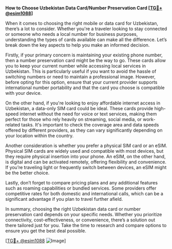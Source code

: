 **How to Choose Uzbekistan Data Card/Number Preservation Card [[TG💪+ @esim1088](https://t.me/s/esim1088)]**

When it comes to choosing the right mobile or data card for Uzbekistan, there’s a lot to consider. Whether you're a traveler looking to stay connected or someone who needs a local number for business purposes, understanding the types of cards available can make all the difference. Let’s break down the key aspects to help you make an informed decision.

Firstly, if your primary concern is maintaining your existing phone number, then a number preservation card might be the way to go. These cards allow you to keep your current number while accessing local services in Uzbekistan. This is particularly useful if you want to avoid the hassle of switching numbers or need to maintain a professional image. However, before opting for this option, ensure that your current provider supports international number portability and that the card you choose is compatible with your device.

On the other hand, if you're looking to enjoy affordable internet access in Uzbekistan, a data-only SIM card could be ideal. These cards provide high-speed internet without the need for voice or text services, making them perfect for those who rely heavily on streaming, social media, or work-related tasks. It's important to check the coverage area and data speeds offered by different providers, as they can vary significantly depending on your location within the country.

Another consideration is whether you prefer a physical SIM card or an eSIM. Physical SIM cards are widely used and compatible with most devices, but they require physical insertion into your phone. An eSIM, on the other hand, is digital and can be activated remotely, offering flexibility and convenience. If you’re traveling light or frequently switch between devices, an eSIM might be the better choice.

Lastly, don’t forget to compare pricing plans and any additional features such as roaming capabilities or bundled services. Some providers offer competitive rates for both domestic and international calls, which can be a significant advantage if you plan to travel further afield.

In summary, choosing the right Uzbekistan data card or number preservation card depends on your specific needs. Whether you prioritize connectivity, cost-effectiveness, or convenience, there’s a solution out there tailored just for you. Take the time to research and compare options to ensure you get the best deal possible.

[[TG💪+ @esim1088](https://t.me/s/esim1088) ![Image](https://i.postimg.cc/Y0z9fWf4/image.png)]